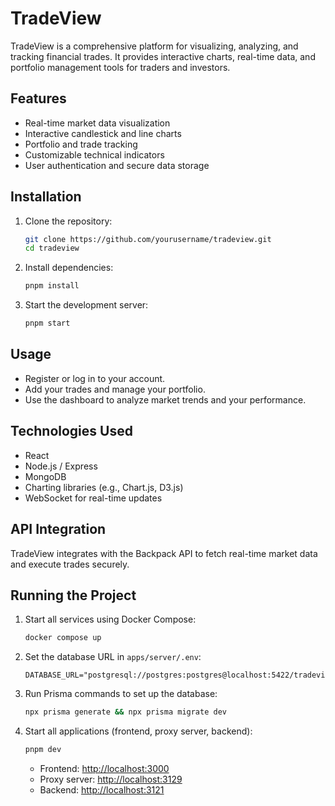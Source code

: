 # TradeView

TradeView is a comprehensive platform for visualizing, analyzing, and tracking financial trades. It provides interactive charts, real-time data, and portfolio management tools for traders and investors.

## Features

- Real-time market data visualization
- Interactive candlestick and line charts
- Portfolio and trade tracking
- Customizable technical indicators
- User authentication and secure data storage

## Installation

1. Clone the repository:
   ```bash
   git clone https://github.com/yourusername/tradeview.git
   cd tradeview
   ```
2. Install dependencies:
   ```bash
   pnpm install
   ```
3. Start the development server:
   ```bash
   pnpm start
   ```

## Usage

- Register or log in to your account.
- Add your trades and manage your portfolio.
- Use the dashboard to analyze market trends and your performance.

## Technologies Used

- React
- Node.js / Express
- MongoDB
- Charting libraries (e.g., Chart.js, D3.js)
- WebSocket for real-time updates

## API Integration

TradeView integrates with the Backpack API to fetch real-time market data and execute trades securely.

## Running the Project

1. Start all services using Docker Compose:
   ```bash
   docker compose up
   ```
2. Set the database URL in `apps/server/.env`:
   ```env
   DATABASE_URL="postgresql://postgres:postgres@localhost:5422/tradeview_db"
   ```
3. Run Prisma commands to set up the database:
   ```bash
   npx prisma generate && npx prisma migrate dev
   ```
4. Start all applications (frontend, proxy server, backend):
   ```bash
   pnpm dev
   ```

   - Frontend: [http://localhost:3000](http://localhost:3000)
   - Proxy server: [http://localhost:3129](http://localhost:3129)
   - Backend: [http://localhost:3121](http://localhost:3121)
